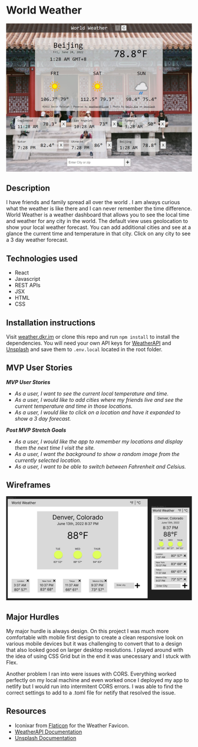 # World Weather

![World Weather Screenshot](https://github.com/devinkr/world-weather/blob/main/public/assets/world-weather.jpg?raw=true)

## Description
I have friends and family spread all over the world . I am always curious what the weather is like there and I can never remember the time difference. World Weather is a weather dashboard that allows you to see the local time and weather for any city in the world. The default view uses geolocation to show your local weather forecast. You can add additional cities and see at a glance the current time and temperature in that city. Click on any city to see a 3 day weather forecast.

## Technologies used
  - React
  - Javascript
  - REST APIs
  - JSX
  - HTML
  - CSS

  
## Installation instructions
Visit [weather.dkr.im](https://weather.dkr.im) or clone this repo and run `npm install` to install the dependencies. You will need your own API keys for [WeatherAPI](https://www.weatherapi.com/) and [Unsplash](https://unsplash.com/) and save them to `.env.local` located in the root folder.

## MVP User Stories

_**MVP User Stories**_
- _As a user, I want to see the current local temperature and time._
- _As a user, I would like to add cities where my friends live and see the current temperature and time in those locations._
- _As a user, I would like to click on a location and have it expanded to show a 3 day forecast._

_**Post MVP Stretch Goals**_
- _As a user, I would like the app to remember my locations and display them the next time I visit the site._
- _As a user, I want the background to show a random image from the currently selected location._
- _As a user, I want to be able to switch between Fahrenheit and Celsius._

## Wireframes
![World Weather](https://github.com/devinkr/world-weather/blob/main/public/assets/wireframe.png?raw=true)


## Major Hurdles
My major hurdle is always design. On this project I was much more comfortable with mobile first design to create a clean responsive look on various mobile devices but it was challenging to convert that to a design that also looked good on larger desktop resolutions. I played around with the idea of using CSS Grid but in the end it was unecessary and I stuck with Flex.

Another problem I ran into were issues with CORS. Everything worked perfectly on my local machine and even worked once I deployed my app to netlify but I would run into intermitent CORS errors. I was able to find the correct settings to add to a .toml file for netify that resolved the issue.

## Resources
   - Iconixar from [Flaticon](https://www.flaticon.com/free-icons/weather) for the Weather Favicon.
   - [WeatherAPI Documentation](https://www.weatherapi.com/docs/)
   - [Unsplash Documentation](https://unsplash.com/documentation)
